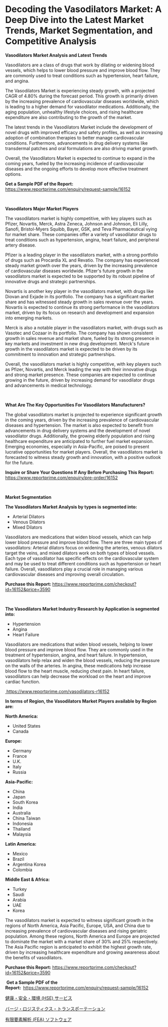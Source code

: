 <p><h1>Decoding the Vasodilators Market: A Deep Dive into the Latest Market Trends, Market Segmentation, and Competitive Analysis</h1></p><p><strong>Vasodilators Market Analysis and Latest Trends</strong></p>
<p><p>Vasodilators are a class of drugs that work by dilating or widening blood vessels, which helps to lower blood pressure and improve blood flow. They are commonly used to treat conditions such as hypertension, heart failure, and angina.</p><p>The Vasodilators Market is experiencing steady growth, with a projected CAGR of 4.80% during the forecast period. This growth is primarily driven by the increasing prevalence of cardiovascular diseases worldwide, which is leading to a higher demand for vasodilator medications. Additionally, the aging population, unhealthy lifestyle choices, and rising healthcare expenditure are also contributing to the growth of the market.</p><p>The latest trends in the Vasodilators Market include the development of novel drugs with improved efficacy and safety profiles, as well as increasing adoption of combination therapies to better manage cardiovascular conditions. Furthermore, advancements in drug delivery systems like transdermal patches and oral formulations are also driving market growth.</p><p>Overall, the Vasodilators Market is expected to continue to expand in the coming years, fueled by the increasing incidence of cardiovascular diseases and the ongoing efforts to develop more effective treatment options.</p></p>
<p><strong>Get a Sample PDF of the Report:&nbsp;</strong> <a href="https://www.reportprime.com/enquiry/request-sample/16152">https://www.reportprime.com/enquiry/request-sample/16152</a></p>
<p>&nbsp;</p>
<p><strong>Vasodilators Major Market Players</strong></p>
<p><p>The vasodilators market is highly competitive, with key players such as Pfizer, Novartis, Merck, Astra Zeneca, Johnson and Johnson, Eli Lilly, Sanofi, Bristol-Myers Squibb, Bayer, GSK, and Teva Pharmaceutical vying for market share. These companies offer a variety of vasodilator drugs to treat conditions such as hypertension, angina, heart failure, and peripheral artery disease.</p><p>Pfizer is a leading player in the vasodilators market, with a strong portfolio of drugs such as Procardia XL and Revatio. The company has experienced steady market growth over the years, driven by the increasing prevalence of cardiovascular diseases worldwide. Pfizer's future growth in the vasodilators market is expected to be supported by its robust pipeline of innovative drugs and strategic partnerships.</p><p>Novartis is another key player in the vasodilators market, with drugs like Diovan and Exjade in its portfolio. The company has a significant market share and has witnessed steady growth in sales revenue over the years. Novartis is expected to continue its strong performance in the vasodilators market, driven by its focus on research and development and expansion into emerging markets.</p><p>Merck is also a notable player in the vasodilators market, with drugs such as Vasotec and Cozaar in its portfolio. The company has shown consistent growth in sales revenue and market share, fueled by its strong presence in key markets and investment in new drug development. Merck's future growth in the vasodilators market is expected to be driven by its commitment to innovation and strategic partnerships.</p><p>Overall, the vasodilators market is highly competitive, with key players such as Pfizer, Novartis, and Merck leading the way with their innovative drugs and strong market presence. These companies are expected to continue growing in the future, driven by increasing demand for vasodilator drugs and advancements in medical technology.</p></p>
<p>&nbsp;</p>
<p><strong>What Are The Key Opportunities For Vasodilators Manufacturers?</strong></p>
<p><p>The global vasodilators market is projected to experience significant growth in the coming years, driven by the increasing prevalence of cardiovascular diseases and hypertension. The market is also expected to benefit from advancements in drug delivery systems and the development of novel vasodilator drugs. Additionally, the growing elderly population and rising healthcare expenditure are anticipated to further fuel market expansion. Emerging economies, especially in Asia-Pacific, are poised to present lucrative opportunities for market players. Overall, the vasodilators market is forecasted to witness steady growth and innovation, with a positive outlook for the future.</p></p>
<p><strong>Inquire or Share Your Questions If Any Before Purchasing This Report:</strong> <a href="https://www.reportprime.com/enquiry/pre-order/16152">https://www.reportprime.com/enquiry/pre-order/16152</a></p>
<p>&nbsp;</p>
<p><strong>Market Segmentation</strong></p>
<p><strong>The Vasodilators Market Analysis by types is segmented into:</strong></p>
<p><ul><li>Arterial Dilators</li><li>Venous Dilators</li><li>Mixed Dilators</li></ul></p>
<p><p>Vasodilators are medications that widen blood vessels, which can help lower blood pressure and improve blood flow. There are three main types of vasodilators: Arterial dilators focus on widening the arteries, venous dilators target the veins, and mixed dilators work on both types of blood vessels. Each type of vasodilator has specific effects on the cardiovascular system and may be used to treat different conditions such as hypertension or heart failure. Overall, vasodilators play a crucial role in managing various cardiovascular diseases and improving overall circulation.</p></p>
<p><strong>Purchase this Report:&nbsp;</strong><a href="https://www.reportprime.com/checkout?id=16152&price=3590">https://www.reportprime.com/checkout?id=16152&price=3590</a></p>
<p>&nbsp;</p>
<p><strong>The Vasodilators Market Industry Research by Application is segmented into:</strong></p>
<p><ul><li>Hypertension</li><li>Angina</li><li>Heart Failure</li></ul></p>
<p><p>Vasodilators are medications that widen blood vessels, helping to lower blood pressure and improve blood flow. They are commonly used in the treatment of hypertension, angina, and heart failure. In hypertension, vasodilators help relax and widen the blood vessels, reducing the pressure on the walls of the arteries. In angina, these medications help increase blood flow to the heart muscle, reducing chest pain. In heart failure, vasodilators can help decrease the workload on the heart and improve cardiac function.</p></p>
<p><a href="https://www.reportprime.com/vasodilators-r16152">&nbsp;https://www.reportprime.com/vasodilators-r16152</a></p>
<p><strong>In terms of Region, the Vasodilators Market Players available by Region are:</strong></p>
<p>
    <p> <strong> North America: </strong>
        <ul>
            <li>United States</li>
            <li>Canada</li>
        </ul>
        </p> 
    <p> <strong> Europe: </strong>
        <ul>
            <li>Germany</li>
            <li>France</li>
            <li>U.K.</li>
            <li>Italy</li>
            <li>Russia</li>
        </ul>
        </p> 
    <p> <strong> Asia-Pacific: </strong>
        <ul>
            <li>China</li>
            <li>Japan</li>
            <li>South Korea</li>
            <li>India</li>
            <li>Australia</li>
            <li>China Taiwan</li>
            <li>Indonesia</li>
            <li>Thailand</li>
            <li>Malaysia</li>
        </ul>
        </p> 
    <p> <strong> Latin America: </strong>
        <ul>
            <li>Mexico</li>
            <li>Brazil</li>
            <li>Argentina Korea</li>
            <li>Colombia</li>
        </ul>
        </p> 
    <p> <strong> Middle East & Africa: </strong>
        <ul>
            <li>Turkey</li>
            <li>Saudi</li>
            <li>Arabia</li>
            <li>UAE</li>
            <li>Korea</li>
        </ul>
    </p>
    </p>
<p><p>The vasodilators market is expected to witness significant growth in the regions of North America, Asia Pacific, Europe, USA, and China due to increasing prevalence of cardiovascular diseases and rising geriatric population. Among these regions, North America and Europe are projected to dominate the market with a market share of 30% and 25% respectively. The Asia Pacific region is anticipated to exhibit the highest growth rate, driven by increasing healthcare expenditure and growing awareness about the benefits of vasodilators.</p></p>
<p><strong>Purchase this Report: </strong><a href="https://www.reportprime.com/checkout?id=16152&price=3590">https://www.reportprime.com/checkout?id=16152&price=3590</a></p>
<p>&nbsp;<strong>Get a Sample PDF of the Report:&nbsp;&nbsp;</strong><a href="https://www.reportprime.com/enquiry/request-sample/16152">https://www.reportprime.com/enquiry/request-sample/16152</a></p>
<p><strong></strong></p>
<p><p><a href="https://github.com/JanickJohns/Market-Research-Report-List-1/blob/main/461123982777.md">健康・安全・環境 (HSE) サービス</a></p><p><a href="https://github.com/DwightHuels1/Market-Research-Report-List-1/blob/main/641819382776.md">バージ・ロジスティクス・トランスポーテーション</a></p><p><a href="https://github.com/tanyaali3/Market-Research-Report-List-1/blob/main/908620682775.md">有限要素解析 (FEA) ソフトウェア</a></p></p>
